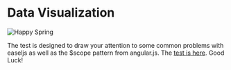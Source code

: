 Data Visualization
=============

![Happy Spring](http://upload.wikimedia.org/wikipedia/commons/thumb/9/92/Colorful_spring_garden.jpg/320px-Colorful_spring_garden.jpg "Happy Spring")

The test is designed to draw your attention to some common problems with easeljs as well as the $scope pattern from angular.js. The [test is here](tests/dataVisualization.htm). Good Luck!